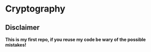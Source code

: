 # Cryptography

## Disclaimer

**This is my first repo, if you reuse my code be wary of the possible mistakes!**
